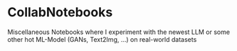 # CollabNotebooks
Miscellaneous Notebooks where I experiment with the newest LLM or some other hot ML-Model (GANs, Text2Img, ...) on real-world datasets
